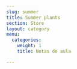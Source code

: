 ```yaml
---
slug: summer
title: Summer plants
section: Store
layout: category
menu:
  categories:
    weight: 1
    title: Notas de aula

---
```

